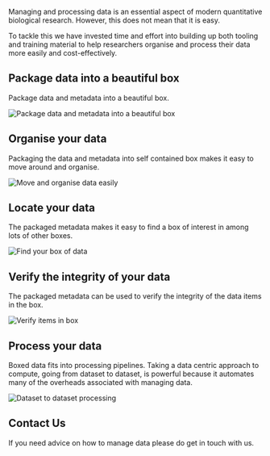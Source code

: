 Managing and processing data is an essential aspect of modern quantitative
biological research. However, this does not mean that it is easy.

To tackle this we have invested time and effort into building up both tooling
and training material to help researchers organise and process their data more
easily and cost-effectively.

## Package data into a beautiful box

Package data and metadata into a beautiful box.

<img class="outer" src="{{ site.url }}/assets/images/package_data_and_metadata_into_beautiful_box.png" alt="Package data and metadata into a beautiful box" />

## Organise your data

Packaging the data and metadata into self contained box makes it easy to move
around and organise.

<img class="outer" src="{{ site.url }}/assets/images/move_and_organise_boxes_easily.png" alt="Move and organise data easily" />

## Locate your data

The packaged metadata makes it easy to find a box of interest in among lots of
other boxes.

<img class="outer" src="{{ site.url }}/assets/images/find_your_box_in_a_collection_of_boxes.png" alt="Find your box of data" />


## Verify the integrity of your data

The packaged metadata can be used to verify the integrity of the data items in
the box.

<img class="outer" src="{{ site.url }}/assets/images/verify_items_in_box.png" alt="Verify items in box" />


## Process your data

Boxed data fits into processing pipelines. Taking a data centric approach to
compute, going from dataset to dataset, is powerful because it automates many
of the overheads associated with managing data.

<img class="outer" src="{{ site.url }}/assets/images/dataset_to_dataset_processing.png" alt="Dataset to dataset processing" />

## Contact Us

If you need advice on how to manage data please do get in touch with us. 
